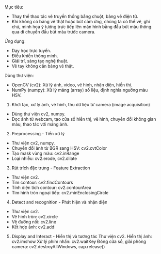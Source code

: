 Mục tiêu: 
-	Thay thế thao tác vẽ truyền thống bằng chuột, bảng vẽ điện tử.
-	Khi không có bảng vẽ thật hoặc bút cảm ứng, chúng ta có thế vẽ, ghi chú, minh họa ý tưởng trực tiếp lên màn hình bằng đầu bút màu thông qua di chuyển đầu bút màu trước camera.

Ứng dụng:
-	Dạy học trực tuyến.
-	Điều khiển thông minh.
-	Giải trí, sáng tạo nghệ thuật. 
-	Vẽ tay không cần bảng vẽ thật.

Dùng thư viện:
- OpenCV (cv2): Xử lý ảnh, video, vẽ hình, nhận diện, hiển thị.
- NumPy (numpy): Xử lý mảng (array) số liệu, định nghĩa ngưỡng màu HSV.

1. Khởi tạo, xử lý ảnh, vẽ hình, thu dữ liệu từ camera (image acquisition)
- Dùng thư viện cv2, numpy.
- Đọc ảnh từ webcam, tạo cửa sổ hiển thị, vẽ hình, chuyển đổi không gian màu, thao tác với mảng ảnh.

2. Preprocessing - Tiền xử lý
- Thư viện cv2, numpy.
- Chuyển đổi ảnh từ BGR sang HSV: cv2.cvtColor
- Tạo mask vùng màu: cv2.inRange
- Loại nhiễu: cv2.erode, cv2.dilate

3. Rút trích đặc trưng - Feature Extraction
- Thư viện cv2.
- Tìm contour: cv2.findContours
- Tính diện tích contour: cv2.contourArea
- Tìm hình tròn ngoại tiếp: cv2.minEnclosingCircle

4. Detect and recognition - Phát hiện và nhận diện
- Thư viện cv2.
- Vẽ hình tròn: cv2.circle
- Vẽ đường nối: cv2.line
- Kết hợp ảnh: cv2.add

5. Display and Interact - Hiển thị và tương tác
Thư viện cv2.
Hiển thị ảnh: cv2.imshow
Xử lý phím nhấn: cv2.waitKey
Đóng cửa sổ, giải phóng camera: cv2.destroyAllWindows, cap.release()



